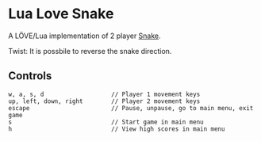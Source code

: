 # Lua Love Snake

A LÖVE/Lua implementation of 2 player [Snake](https://en.wikipedia.org/wiki/Snake_(video_game)).

Twist: It is possbile to reverse the snake direction.

## Controls

```
w, a, s, d                   // Player 1 movement keys
up, left, down, right        // Player 2 movement keys
escape                       // Pause, unpause, go to main menu, exit game
s                            // Start game in main menu
h                            // View high scores in main menu
```
